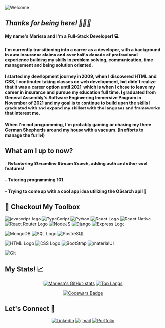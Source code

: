 ![Welcome](https://github.com/mariesaoconnell/mariesaoconnell/assets/100657239/1d36ffdb-efb5-4293-b980-2917011a3e43)



## *Thanks for being here! 👋🏻🥰* 

#### My name's Mariesa and I'm a Full-Stack Developer! 💻

#### I'm currently transitioning into a career as a developer, with a background in auto insurance claims and over half a decade of professional experience building my skills in problem solving, communication, time management and being solution oriented.  

#### I started my development journey in 2009, when I discovered HTML and CSS, I continuted taking classes on web development, but didn't realize that it was a career option until 2021, which is when I chose to leave my career in insurance and pursue my education full time. I graduated from General Assembly's Software Engineering Immersive Program in November of 2021 and my goal is to continue to build upon the skills I graduated with and expand my skillset with the languaes and frameworks that interest me. 

#### When I'm not programming, I'm probably gaming or chasing my three German Shepherds around my house with a vacuum. (In efforts to manage the fur lol)


## What am I up to now? 
#### - Refactoring Streamline Stream Search, adding auth and other cool features! 
#### - Tutoring programming 101
#### - Trying to come up with a cool app idea utilizing the OSearch api! 🦈

## 🔧 Checkout My Toolbox

![javascript-logo](	https://img.shields.io/badge/JavaScript-F7DF1E?style=for-the-badge&logo=javascript&logoColor=black) 
![TypeScript](https://img.shields.io/badge/TypeScript-007ACC?style=for-the-badge&logo=typescript&logoColor=white)
![Python](https://img.shields.io/badge/Python-14354C?style=for-the-badge&logo=python&logoColor=white)
![React Logo](https://img.shields.io/badge/React-20232A?style=for-the-badge&logo=react&logoColor=61DAFB) 
![React Native](https://img.shields.io/badge/React_Native-20232A?style=for-the-badge&logo=react&logoColor=61DAFB)
![React Router Logo](https://img.shields.io/badge/React_Router-CA4245?style=for-the-badge&logo=react-router&logoColor=white)
![NodeJS](https://img.shields.io/badge/Node.js-43853D?style=for-the-badge&logo=node.js&logoColor=white)
![Django](https://img.shields.io/badge/Django-092E20?style=for-the-badge&logo=django&logoColor=white)
![Express Logo](	https://img.shields.io/badge/Express.js-404D59?style=for-the-badge) 

![MongoDB](https://img.shields.io/badge/MongoDB-4EA94B?style=for-the-badge&logo=mongodb&logoColor=white)
![SQL Logo](https://img.shields.io/badge/SQLite-07405E?style=for-the-badge&logo=sqlite&logoColor=white) 
![PostreSQL](https://img.shields.io/badge/PostgreSQL-316192?style=for-the-badge&logo=postgresql&logoColor=white)

![HTML Logo](	https://img.shields.io/badge/HTML5-E34F26?style=for-the-badge&logo=html5&logoColor=white) 
![CSS Logo](	https://img.shields.io/badge/CSS-239120?&style=for-the-badge&logo=css3&logoColor=white) 
![BootStrap](https://img.shields.io/badge/Bootstrap-563D7C?style=for-the-badge&logo=bootstrap&logoColor=white)
![materialUI](https://img.shields.io/badge/Material--UI-0081CB?style=for-the-badge&logo=material-ui&logoColor=white)

![Git](https://img.shields.io/badge/GIT-E44C30?style=for-the-badge&logo=git&logoColor=white)


## My Stats! 📈

<div align="center">
  
[![Mariesa's GitHub stats](https://github-readme-stats.vercel.app/api?username=mariesaoconnell)](https://github.com/mariesaoconnell/github-readme-stats) [![Top Langs](https://github-readme-stats.vercel.app/api/top-langs/?username=mariesaoconnell&layout=compact)](https://github.com/mariesaoconnell/github-readme-stats)

[![Codewars Badge](https://www.codewars.com/users/mariesaoconnell/badges/large)](https://www.codewars.com/users/mariesaoconnell)
  
</div>

## Let's Connect 📱

<div align="center">
  
[![LinkedIn](https://img.shields.io/badge/LinkedIn-0077B5?style=for-the-badge&logo=linkedin&logoColor=white)](https://www.linkedin.com/in/mariesaoconnell/)
[![gmail](https://img.shields.io/badge/Gmail-D14836?style=for-the-badge&logo=gmail&logoColor=white)](mailto:mariesa.oconnell.dev@gmail.com)
[![Portfolio](https://img.shields.io/badge/Portfolio-%23000000.svg?style=for-the-badge&logo=firefox&logoColor=#FF7139)](https://mariesaoconnell.com/)
  
</div>


